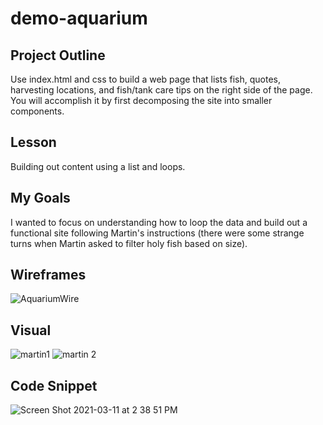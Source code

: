 # demo-aquarium

## Project Outline
Use index.html and css to build a web page that lists fish, quotes, harvesting locations, and fish/tank care tips on the right side of the page. You will accomplish it by first decomposing the site into smaller components.

## Lesson
Building out content using a list and loops.

## My Goals
I wanted to focus on understanding how to loop the data and build out a functional site following Martin's instructions (there were some strange turns when Martin asked to filter holy fish based on size).

## Wireframes
![AquariumWire](https://user-images.githubusercontent.com/78938657/110843862-c783fd80-8276-11eb-939e-43ef948b0609.png)

## Visual
![martin1](https://user-images.githubusercontent.com/78938657/110844353-5133cb00-8277-11eb-9c08-5023434169ec.png)
![martin 2](https://user-images.githubusercontent.com/78938657/110844364-53962500-8277-11eb-9bcf-9c45cb45a582.png)

## Code Snippet
![Screen Shot 2021-03-11 at 2 38 51 PM](https://user-images.githubusercontent.com/78938657/110844534-85a78700-8277-11eb-969f-bc92c1b016f5.png)
